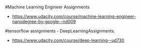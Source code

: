 #Machine Learning Engineer Assignments 
- https://www.udacity.com/course/machine-learning-engineer-nanodegree-by-google--nd009

#tensorflow assignments - DeepLearningAssignments.
- https://www.udacity.com/course/deep-learning--ud730
